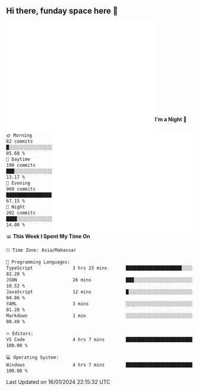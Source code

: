 ## Hi there, funday space here 🚀

<img align="left" width="400" alt="🌞" src="https://raw.githubusercontent.com/fhasnur/fhasnur/master/general.svg?token=ATQS65TR7ETTG5RLJUDIDBLBN34HE">
<img align="right" width="380" alt="🌞" src="https://raw.githubusercontent.com/fhasnur/fhasnur/master/statistics.svg?token=ATQS65TR7ETTG5RLJUDIDBLBN34HE">

<br><br><br><br><br><br><br><br><br><br><br><br><br><br>

<!--START_SECTION:waka-->
**I'm a Night 🦉** 

```text
🌞 Morning                82 commits          █░░░░░░░░░░░░░░░░░░░░░░░░   05.68 % 
🌆 Daytime                190 commits         ███░░░░░░░░░░░░░░░░░░░░░░   13.17 % 
🌃 Evening                969 commits         █████████████████░░░░░░░░   67.15 % 
🌙 Night                  202 commits         ████░░░░░░░░░░░░░░░░░░░░░   14.00 % 
```


📊 **This Week I Spent My Time On** 

```text
🕑︎ Time Zone: Asia/Makassar

💬 Programming Languages: 
TypeScript               3 hrs 23 mins       █████████████████████░░░░   82.28 % 
JSON                     26 mins             ███░░░░░░░░░░░░░░░░░░░░░░   10.52 % 
JavaScript               12 mins             █░░░░░░░░░░░░░░░░░░░░░░░░   04.86 % 
YAML                     3 mins              ░░░░░░░░░░░░░░░░░░░░░░░░░   01.28 % 
Markdown                 1 min               ░░░░░░░░░░░░░░░░░░░░░░░░░   00.49 % 

🔥 Editors: 
VS Code                  4 hrs 7 mins        █████████████████████████   100.00 % 

💻 Operating System: 
Windows                  4 hrs 7 mins        █████████████████████████   100.00 % 
```


 Last Updated on 16/01/2024 22:15:32 UTC
<!--END_SECTION:waka-->

